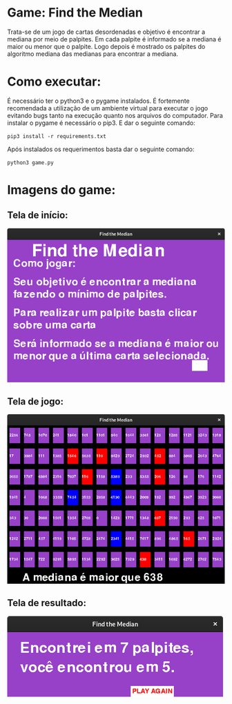 # Game: Find the Median
Trata-se de um jogo de cartas desordenadas e objetivo é encontrar a mediana por meio de palpites. Em cada palpite é informado se a mediana é maior ou menor que o palpite. Logo depois é mostrado os palpites do algoritmo mediana das medianas para encontrar a mediana.
# Como executar:
É necessário ter o python3 e o pygame instalados. É fortemente recomendada a utilização de um ambiente virtual para executar o jogo evitando bugs tanto na execução quanto nos arquivos do computador. Para instalar o pygame é necessário o pip3. E dar o seguinte comando:
```
pip3 install -r requirements.txt
```
Após instalados os requerimentos basta dar o seguinte comando:
```
python3 game.py
```
# Imagens do game:

## Tela de início:
![Tela de início](/img/tela_de_inicio.png)
## Tela de jogo:
![Tela de jogo](/img/tela_de_jogo.png)
## Tela de resultado:
![Tela de resultado](/img/tela_de_resultado.png)